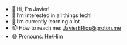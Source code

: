 - 👋 Hi, I’m Javier!
- 👀 I’m interested in all things tech!
- 🌱 I’m currently learning a lot
- 📫 How to reach me: JavierERios@proton.me
- 😄 Pronouns: He/Him


<!---
RiosJavier/RiosJavier is a ✨ special ✨ repository because its `README.md` (this file) appears on your GitHub profile.
You can click the Preview link to take a look at your changes.
--->
